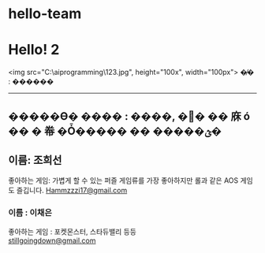 # hello-team

# Hello! 2

<img src="C:\aiprogramming\123.jpg", height="100x", width="100px">
�̸� : ������

---

## �����ϴ� ���� : ����, �׼� �� 庥 ó �� � 帣 �Ȱ����� �� �����ؿ�

## 이름: 조희선

좋아하는 게임: 가볍게 할 수 있는 퍼즐 게임류를 가장 좋아하지만 롤과 같은 AOS 게임도 즐깁니다.
<Hammzzzi17@gmail.com>

### 이름 : 이채은

좋아하는 게임 : 포켓몬스터, 스타듀밸리 등등  
<stillgoingdown@gmail.com>
